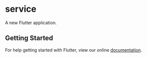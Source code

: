 # service

A new Flutter application.

## Getting Started

For help getting started with Flutter, view our online
[documentation](https://flutter.io/).
